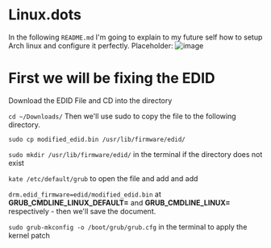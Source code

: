 # Linux.dots



In the following `README.md` I'm going to explain to my future self how to setup Arch linux and configure it perfectly.
Placeholder:
![image](https://github.com/martinjrrr/Linux.dots/assets/91160845/a30f2fb4-e60a-46a6-9899-ae976429bf53)

# First we will be fixing the EDID 


Download the EDID File and CD into the directory

`cd ~/Downloads/` Then we'll use sudo to copy the file to the following directory.

`sudo cp modified_edid.bin /usr/lib/firmware/edid/`

`sudo mkdir /usr/lib/firmware/edid/` in the terminal if the directory does not exist

`kate /etc/default/grub` to open the file and add and add 

`drm.edid_firmware=edid/modified_edid.bin` 
at **GRUB_CMDLINE_LINUX_DEFAULT=** and **GRUB_CMDLINE_LINUX=** respectively - then we'll save the document.

`sudo grub-mkconfig -o /boot/grub/grub.cfg` in the terminal to apply the kernel patch
